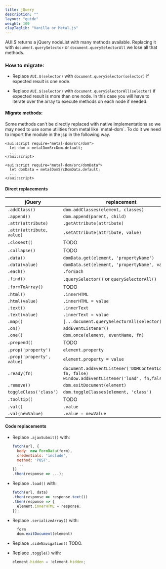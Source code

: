 ```yaml
---
title: jQuery
description: ""
layout: "guide"
weight: 100
clayTaglib: "Vanilla or Metal.js"
---
```

AUI.$ returns a jQuery nodeList with many methods available. Replacing it with `document.querySelector` or `document.querySelectorAll` we lose all that methods.

<article id="how-to-migrate">

### How to migrate:

- Replace `AUI.$(selector)` with `document.querySelector(selector)` if expected result is one node.

- Replace `AUI.$(selector)` with `document.querySelectorAll(selector)` if expected result is more than one node. In this case you will have to iterate over the array to execute methods on each node if needed.

#### Migrate methods:
<div class="alert alert-info">Some methods can't be directly replaced with native implementations so we may need to use some utilities from metal like `metal-dom`. To do it we need to import the module in the jsp in the following way.</div>

```text/dom
<aui:script require="metal-dom/src/dom">
  let dom = metalDomSrcDom.default;
  ...
</aui:script>
```

```text/domData
<aui:script require="metal-dom/src/domData">
  let domData = metalDomSrcDomData.default;
  ...
</aui:script>
```


#### Direct replacements

jQuery | replacement
--- | ---
`.addClass()` | `dom.addClasses(element, classes)`
`.append()` | `dom.append(parent, child)`
`.attr(attribute)` | `.getAttribute(attribute)`
`.attr(attribute, value)` | `.setAttribute(attribute, value)`
`.closest()` | TODO
`.collapse()` | TODO
`.data()` | `domData.get(element, 'propertyName')`
`.data(value)` | `domData.set(element, 'propertyName', value)`
`.each()` | `.forEach`
`.find()` | `.querySelector()` or `querySelectorAll()`
`.formToArray()` | TODO
`.html()` | `.innerHTML`
`.html(value)` | `.innerHTML = value`
`.text()` | `.innerText`
`.text(value)` | `.innerText = value`
`.map()` | `[...document.querySelectorAll(selector)].map()`
`.on()` | `addEventListener()`
`.one()` | `dom.once(element, eventName, fn)`
`.prepend()` | TODO
`.prop('property')` | `element.property`
`.prop('property', value)` | `element.property = value`
`.ready(fn)` | `document.addEventListener('DOMContentLoaded', fn, false)` <br> `window.addEventListener('load', fn,false)`
`.remove()` | `dom.exitDocument(element)`
`toggleClass('class')` | `dom.toggleClasses(element, 'class')`
`.tooltip()` | TODO
`.val()` | `.value`
`.val(newValue)` | `.value = newValue`


#### Code replacements

- Replace `.ajaxSubmit()` with:
  ```javascript
  fetch(url, {
    body: new FormData(form),
    credentials: 'include',
    method: 'POST',
    ...
  })
  .then(response => ...);
  ```

- Replace `.load()` with:
  ```javascript
  fetch(url, data)
  .then(response => response.text())
  .then(response => {
    element.innerHTML = response;
  });
  ```

- Replace `.serializeArray()` with:
  ```javascript
    form
    dom.exitDocument(element)
  ```

- Replace `.sideNavigation()` TODO.

- Replace `.toggle()` with:
  ```javascript
  element.hidden = !element.hidden;
  ```
</article>
